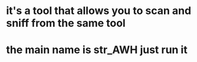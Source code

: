 # it's a tool that allows you to scan and sniff from the same tool


# the main name is str_AWH just run it 
